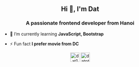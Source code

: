 <h2 align="center">Hi 👋, I'm Dat</h2>
<h3 align="center">A passionate frontend developer from Hanoi</h3>

- 🌱 I’m currently learning **JavaScript, Bootstrap**

- ⚡ Fun fact **I prefer movie from DC**

<p align="center">
<a href="https://twitter.com/dat141311" target="blank"><img align="center" src="https://cdn.jsdelivr.net/npm/simple-icons@3.0.1/icons/twitter.svg" alt="dat141311" height="30" width="30" /></a>
<a href="https://instagram.com/datpthe1311" target="blank"><img align="center" src="https://cdn.jsdelivr.net/npm/simple-icons@3.0.1/icons/instagram.svg" alt="datpthe1311" height="30" width="30" /></a>
</p>
